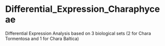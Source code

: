 # Differential_Expression_Charaphyceae
Differential Expression Analysis based on 3 biological sets (2 for Chara Tormentosa and 1 for Chara Baltica)
